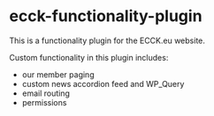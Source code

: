 # ecck-functionality-plugin

This is a functionality plugin for the ECCK.eu website. 

Custom functionality in this plugin includes:

- our member paging
- custom news accordion feed and WP_Query
- email routing
- permissions
